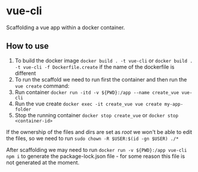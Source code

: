 # vue-cli
Scaffolding a vue app within a docker container.

## How to use
1. To build the docker image `docker build . -t vue-cli` or `docker build . -t vue-cli -f Dockerfile.create` if the name of the dockerfile is different 
2. To run the scaffold we need to run first the container and then run the `vue create` command:
3. Run container `docker run -itd -v ${PWD}:/app --name create_vue vue-cli`
4. Run the vue create `docker exec -it create_vue vue create my-app-folder`
5. Stop the running container `docker stop create_vue` or `docker stop <container-id>`

If the ownership of the files and dirs are set as _root_ we won't be able to edit the files, so we need to run `sudo chown -R $USER:$(id -gn $USER) ./*`

After scaffolding we may need to run `docker run -v ${PWD}:/app vue-cli npm i` to generate the package-lock.json file - for some reason this file is not generated at the moment.
